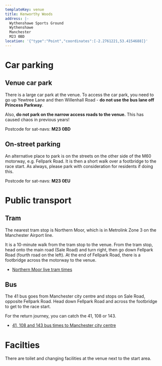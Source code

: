 ```yaml
---
templateKey: venue
title: Kenworthy Woods
address: |-
  Wythenshawe Sports Ground
  Wythenshawe
  Manchester
  M23 0BD
location: '{"type":"Point","coordinates":[-2.2761221,53.4154688]}'
---
```

# Car parking

## Venue car park

There is a large car park at the venue. To access the car park, you need to go up Yewtree Lane and then Willenhall Road - **do not use the bus lane off Princess Parkway**.

Also, **do not park on the narrow access roads to the venue.** This has caused chaos in previous years!

Postcode for sat-navs: **M23 0BD**

## On-street parking

An alternative place to park is on the streets on the other side of the M60 motorway, e.g. Fellpark Road. It is then a short walk over a footbridge to the race start. As always, please park with consideration for residents if doing this.

Postcode for sat-navs: **M23 0EU**

# Public transport

## Tram

The nearest tram stop is Northern Moor, which is in Metrolink Zone 3 on the Manchester Airport line.

It is a 10-minute walk from the tram stop to the venue. From the tram stop, head onto the main road (Sale Road) and turn right, then go down Fellpark Road (fourth road on the left). At the end of Fellpark Road, there is a footbridge across the motorway to the venue.

* [Northern Moor live tram times](https://tfgm.com/public-transport/tram/northern-moor-tram)

## Bus

The 41 bus goes from Manchester city centre and stops on Sale Road, opposite 
Fellpark Road. Head down Fellpark Road and across the footbridge to get to the
race start.

For the return journey, you can catch the 41, 108 or 143.

* [41, 108 and 143 bus times to Manchester city centre](https://tfgm.com/public-transport/bus/stops/1800SB14781/41,108,143)

# Facilties

There are toilet and changing facilities at the venue next to the start area.
